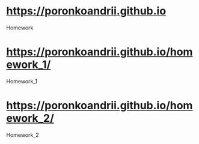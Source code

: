 # https://poronkoandrii.github.io
Homework
# https://poronkoandrii.github.io/homework_1/
Homework_1 
# https://poronkoandrii.github.io/homework_2/
Homework_2
